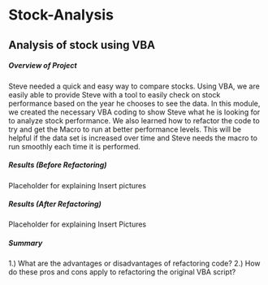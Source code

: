 # Stock-Analysis
## Analysis of stock using VBA
##### Overview of Project
Steve needed a quick and easy way to compare stocks.  Using VBA, we are easily able to provide Steve with a tool to easily check on stock performance based on the year he chooses to see the data.
In this module, we created the necessary VBA coding to show Steve what he is looking for to analyze stock performance.  We also learned how to refactor the code to try and get the Macro to run at better performance levels.  This will be helpful if the data set is increased over time and Steve needs the macro to run smoothly each time it is performed.
##### Results (Before Refactoring)
Placeholder for explaining
Insert pictures
##### Results (After Refactoring)
Placeholder for explaining
Insert Pictures
##### Summary
1.) What are the advantages or disadvantages of refactoring code?
2.) How do these pros and cons apply to refactoring the original VBA script?

